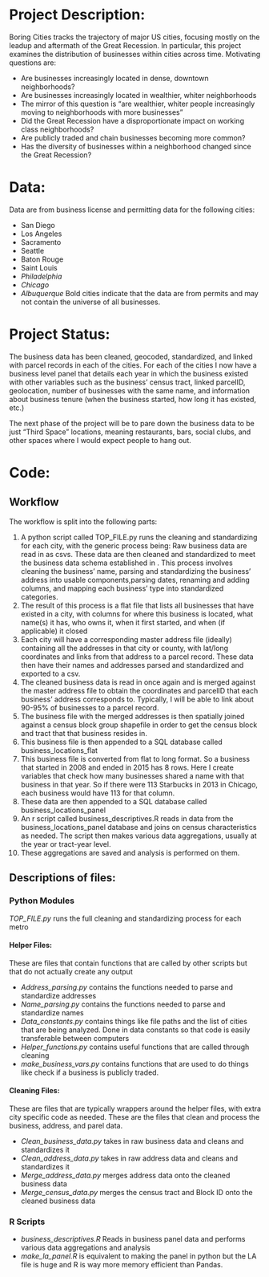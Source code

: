 # Project Description:
Boring Cities tracks the trajectory of major US cities, focusing mostly on the leadup and aftermath of the Great Recession. In particular, this project examines the distribution of businesses within cities across time. Motivating questions are:
- Are businesses increasingly located in dense, downtown neighborhoods?
- Are businesses increasingly located in wealthier, whiter neighborhoods
- The mirror of this question is “are wealthier, whiter people increasingly moving to neighborhoods with more businesses”
- Did the Great Recession have a disproportionate impact on working class neighborhoods?
- Are publicly traded and chain businesses becoming more common?
- Has the diversity of businesses within a neighborhood changed since the Great Recession?
# Data:
Data are from business license and permitting data for the following cities:
- San Diego
- Los Angeles
- Sacramento
- Seattle
- Baton Rouge
- Saint Louis
- *Philadelphia*
- *Chicago*
- *Albuquerque*
Bold cities indicate that the data are from permits and may not contain the universe of all businesses.
# Project Status:
The business data has been cleaned, geocoded, standardized, and linked with parcel records in each of the cities. For each of the cities I now have a business level panel that details each year in which the business existed with other variables such as the business’ census tract, linked parcelID, geolocation, number of businesses with the same name, and information about business tenure (when the business started, how long it has existed, etc.)

The next phase of the project will be to pare down the business data to be just “Third Space” locations, meaning restaurants, bars, social clubs, and other spaces where I would expect people to hang out. 
# Code:
## Workflow
The workflow is split into the following parts:

1. A python script called TOP_FILE.py runs the cleaning and standardizing for each city, with the generic process being:
Raw business data are read in as csvs. These data are then cleaned and standardized to meet the business data schema established in <link to file>. This process involves cleaning the business’ name, parsing and standardizing the business’ address into usable components,parsing dates, renaming and adding columns, and mapping each business’ type into standardized categories.
2. The result of this process is a flat file that lists all businesses that have existed in a city, with columns for where this business is located, what name(s) it has, who owns it, when it first started, and when (if applicable) it closed
3. Each city will have a corresponding master address file (ideally) containing all the addresses in that city or county, with lat/long coordinates and links from that address to a parcel record. These data then have their names and addresses parsed and standardized and exported to a csv.
4. The cleaned business data is read in once again and is merged against the master address file to obtain the coordinates and parcelID that each business’ address corresponds to. Typically, I will be able to link about 90-95% of businesses to a parcel record.
5. The business file with the merged addresses is then spatially joined against a census block group shapefile in order to get the census block and tract that that business resides in.
6. This business file is then appended to a SQL database called business_locations_flat
7. This business file is converted from flat to long format. So a business that started in 2008 and ended in 2015 has 8 rows. Here I create variables that check how many businesses shared a name with that business in that year. So if there were 113 Starbucks in 2013 in Chicago, each business would have 113 for that column.
8. These data are then appended to a SQL database called business_locations_panel
9. An r script called business_descriptives.R reads in data from the business_locations_panel database and joins on census characteristics as needed.
The script then makes various data aggregations, usually at the year or tract-year level. 
10. These aggregations are saved and analysis is performed on them.
## Descriptions of files:
### Python Modules
*TOP_FILE.py* runs the full cleaning and standardizing process for each metro
#### Helper Files:
These are files that contain functions that are called by other scripts but that do not actually create any output
- *Address_parsing.py* contains the functions needed to parse and standardize addresses
- *Name_parsing.py* contains the functions needed to parse and standardize names
- *Data_constants.py* contains things like file paths and the list of cities that are being analyzed. Done in data constants so that code is easily transferable between computers
- *Helper_functions.py* contains useful functions that are called through cleaning
- *make_business_vars.py* contains functions that are used to do things like check if a business is publicly traded.
#### Cleaning Files:
These are files that are typically wrappers around the helper files, with extra city specific code as needed. These are the files that clean and process the business, address, and parel data.
- *Clean_business_data.py* takes in raw business data and cleans and standardizes it
- *Clean_address_data.py* takes in raw address data and cleans and standardizes it
- *Merge_address_data.py* merges address data onto the cleaned business data
- *Merge_census_data.py* merges the census tract and Block ID onto the cleaned business data

### R Scripts
- *business_descriptives.R* Reads in business panel data and performs various data aggregations and analysis
- *make_la_panel.R* is equivalent to making the panel in python but the LA file is huge and R is way more memory efficient than Pandas.








